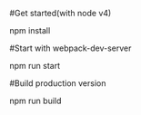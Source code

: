 #Get started(with node v4)

npm install

#Start with webpack-dev-server

npm run start

#Build production version

npm run build
